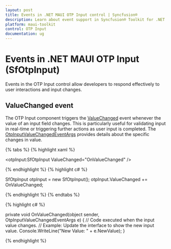 ```yaml
---
layout: post
title: Events in .NET MAUI OTP Input control | Syncfusion®
description: Learn about event support in Syncfusion® Toolkit for .NET MAUI OTP Input (SfOtpInput) control and more.
platform: maui-toolkit
control: OTP Input
documentation: ug
---
```


# Events in .NET MAUI OTP Input (SfOtpInput)

Events in the OTP Input control allow developers to respond effectively to user interactions and input changes.

## ValueChanged event

The OTP Input component triggers the [ValueChanged](https://help.syncfusion.com/cr/maui-toolkit/Syncfusion.Maui.Toolkit.OtpInput.SfOtpInput.html#Syncfusion_Maui_Toolkit_OtpInput_SfOtpInput_ValueChanged) event whenever the value of an input field changes. This is particularly useful for validating input in real-time or triggering further actions as user input is completed. The [OtpInputValueChangedEventArgs](https://help.syncfusion.com/cr/maui-toolkit/Syncfusion.Maui.Toolkit.OtpInput.OtpInputValueChangedEventArgs.html) provides details about the specific changes in value.

{% tabs %}
{% highlight xaml %}

<otpInput:SfOtpInput ValueChanged="OnValueChanged" />

{% endhighlight %}
{% highlight c# %}

SfOtpInput otpInput = new SfOtpInput();
otpInput.ValueChanged += OnValueChanged;

{% endhighlight %}
{% endtabs %}

{% highlight c# %}

private void OnValueChanged(object sender, OtpInputValueChangedEventArgs e)
{
    // Code executed when the input value changes.
    // Example: Update the interface to show the new input value.
    Console.WriteLine("New Value: " + e.NewValue);
}

{% endhighlight %}